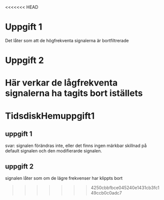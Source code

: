<<<<<<< HEAD
# Uppgift 1
Det låter som att de högfrekventa signalerna är bortfiltrerade

# Uppgift 2
Här verkar de lågfrekventa signalerna ha tagits bort iställets
=======
# TidsdiskHemuppgift1

## uppgift 1
svar: signalen förändras inte, eller det finns ingen märkbar skillnad
på default signalen och den modifierarde signalen.

## uppgift 2
signalen låter som om de lägre frekvenser har klippts bort
>>>>>>> 4250cbbfbce045240e1431cb3fc149ccb0c0adc7
